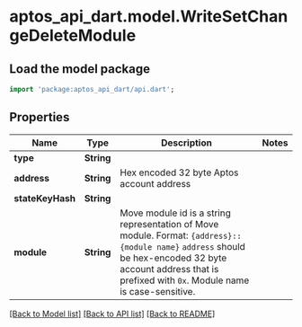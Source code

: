 # aptos_api_dart.model.WriteSetChangeDeleteModule

## Load the model package
```dart
import 'package:aptos_api_dart/api.dart';
```

## Properties
Name | Type | Description | Notes
------------ | ------------- | ------------- | -------------
**type** | **String** |  | 
**address** | **String** | Hex encoded 32 byte Aptos account address | 
**stateKeyHash** | **String** |  | 
**module** | **String** | Move module id is a string representation of Move module.  Format: `{address}::{module name}`  `address` should be hex-encoded 32 byte account address that is prefixed with `0x`.  Module name is case-sensitive.  | 

[[Back to Model list]](../README.md#documentation-for-models) [[Back to API list]](../README.md#documentation-for-api-endpoints) [[Back to README]](../README.md)


